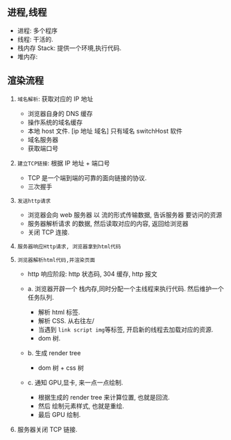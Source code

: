 ## 进程,线程

-   进程: 多个程序
-   线程: 干活的.
-   栈内存 Stack: 提供一个环境,执行代码.
-   堆内存:

 <!--  浏览器是多线程, js是单线程 -->

## 渲染流程

1. `域名解析`: 获取对应的 IP 地址

    - 浏览器自身的 DNS 缓存
    - 操作系统的域名缓存
    - 本地 host 文件. [ip 地址 域名] 只有域名 switchHost 软件
    - 域名服务器
    - 获取端口号

2. `建立TCP链接`: 根据 IP 地址 + 端口号
    - TCP 是一个端到端的可靠的面向链接的协议.
    - 三次握手
3. `发送http请求`
    - 浏览器会向 web 服务器 以 流的形式传输数据, 告诉服务器 要访问的资源
    - 服务器解析请求 的数据, 然后读取对应的内容, 返回给浏览器
    - 关闭 TCP 连接.
4. `服务器响应Http请求, 浏览器拿到html代码`
5. `浏览器解析html代码,并渲染页面`

    - http 响应阶段: http 状态码, 304 缓存, http 报文

    - a. 浏览器开辟一个 栈内存,同时分配一个主线程来执行代码. 然后维护一个任务队列.
        - 解析 html 标签.
        - 解析 CSS. 从右往左/
        - 当遇到 `link script img`等标签, 开启新的线程去加载对应的资源.
        - dom 树.
    - b. 生成 render tree
        - dom 树 + css 树
    - c. 通知 GPU,显卡, 来一点一点绘制.
        - 根据生成的 render tree 来计算位置, 也就是回流.
        - 然后 绘制元素样式, 也就是重绘.
        - 最后 GPU 绘制.

6. 服务器关闭 TCP 链接.

<!--
     - css: css加载
     - script 加载会 阻塞 dom 解析. 因此将它放到文档最底部
         - defer: 异步加载, 加载完等到 dom 解析完毕再执行.
         - async: 异步加载,加载完就执行
         - 比如统计脚本之类的
  -->
